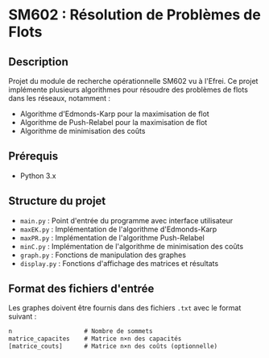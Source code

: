 # SM602 : Résolution de Problèmes de Flots

## Description
Projet du module de recherche opérationnelle SM602 vu à l'Efrei.
Ce projet implémente plusieurs algorithmes pour résoudre des problèmes de flots dans les réseaux, notamment :
- Algorithme d'Edmonds-Karp pour la maximisation de flot
- Algorithme de Push-Relabel pour la maximisation de flot 
- Algorithme de minimisation des coûts

## Prérequis
- Python 3.x

## Structure du projet
- `main.py` : Point d'entrée du programme avec interface utilisateur
- `maxEK.py` : Implémentation de l'algorithme d'Edmonds-Karp
- `maxPR.py` : Implémentation de l'algorithme Push-Relabel
- `minC.py` : Implémentation de l'algorithme de minimisation des coûts
- `graph.py` : Fonctions de manipulation des graphes
- `display.py` : Fonctions d'affichage des matrices et résultats

## Format des fichiers d'entrée
Les graphes doivent être fournis dans des fichiers `.txt` avec le format suivant :
```txt
n                    # Nombre de sommets
matrice_capacites    # Matrice n×n des capacités
[matrice_couts]      # Matrice n×n des coûts (optionnelle)
